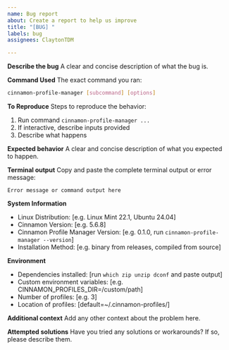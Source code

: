 ```yaml
---
name: Bug report
about: Create a report to help us improve
title: "[BUG] "
labels: bug
assignees: ClaytonTDM

---
```


**Describe the bug**
A clear and concise description of what the bug is.

**Command Used**
The exact command you ran:

```bash
cinnamon-profile-manager [subcommand] [options]
```

**To Reproduce**
Steps to reproduce the behavior:

1. Run command `cinnamon-profile-manager ...`
2. If interactive, describe inputs provided
3. Describe what happens

**Expected behavior**
A clear and concise description of what you expected to happen.

**Terminal output**
Copy and paste the complete terminal output or error message:

```
Error message or command output here
```

**System Information**
- Linux Distribution: [e.g. Linux Mint 22.1, Ubuntu 24.04]
- Cinnamon Version: [e.g. 5.6.8]
- Cinnamon Profile Manager Version: [e.g. 0.1.0, run `cinnamon-profile-manager --version`]
- Installation Method: [e.g. binary from releases, compiled from source]

**Environment**
- Dependencies installed: [run `which zip unzip dconf` and paste output]
- Custom environment variables: [e.g. CINNAMON_PROFILES_DIR=/custom/path]
- Number of profiles: [e.g. 3]
- Location of profiles: [default=~/.cinnamon-profiles/]

**Additional context**
Add any other context about the problem here.

**Attempted solutions**
Have you tried any solutions or workarounds? If so, please describe them.
